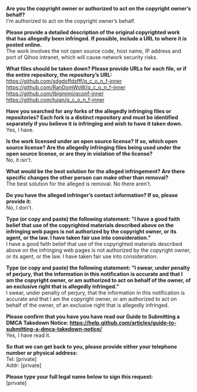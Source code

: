 **Are you the copyright owner or authorized to act on the copyright owner’s behalf?**  
I'm authorized to act on the copyright owner’s behalf.

**Please provide a detailed description of the original copyrighted work that has allegedly been infringed. If possible, include a URL to where it is posted online.**  
The work involves the not open source code, host name, IP address and port of Qihoo intranet, which will cause network security risks.

**What files should be taken down? Please provide URLs for each file, or if the entire repository, the repository’s URL:**  
https://github.com/sdgdsffdsfff/q_c_o_n_f-inner  
https://github.com/RanDomWoW/q_c_o_n_f-inner  
https://github.com/tbigmimi/qconf-inner  
https://github.com/tuian/q_c_o_n_f-inner  

**Have you searched for any forks of the allegedly infringing files or repositories? Each fork is a distinct repository and must be identified separately if you believe it is infringing and wish to have it taken down.**  
Yes, I have.

**Is the work licensed under an open source license? If so, which open source license? Are the allegedly infringing files being used under the open source license, or are they in violation of the license?**  
No, it isn't.

**What would be the best solution for the alleged infringement? Are there specific changes the other person can make other than removal?**  
The best solution for the alleged is removal. No there aren't.

**Do you have the alleged infringer’s contact information? If so, please provide it:**  
No, I don't.

**Type (or copy and paste) the following statement: "I have a good faith belief that use of the copyrighted materials described above on the infringing web pages is not authorized by the copyright owner, or its agent, or the law. I have taken fair use into consideration."**  
I have a good faith belief that use of the copyrighted materials described above on the infringing web pages is not authorized by the copyright owner, or its agent, or the law. I have taken fair use into consideration.

**Type (or copy and paste) the following statement: "I swear, under penalty of perjury, that the information in this notification is accurate and that I am the copyright owner, or am authorized to act on behalf of the owner, of an exclusive right that is allegedly infringed."**  
I swear, under penalty of perjury, that the information in this notification is accurate and that I am the copyright owner, or am authorized to act on behalf of the owner, of an exclusive right that is allegedly infringed.

**Please confirm that you have you have read our Guide to Submitting a DMCA Takedown Notice: https://help.github.com/articles/guide-to-submitting-a-dmca-takedown-notice/**  
Yes, I have read it.

**So that we can get back to you, please provide either your telephone number or physical address:**  
Tel: [private]  
Addr: [private]

**Please type your full legal name below to sign this request:**  
[private]
